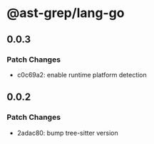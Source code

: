 # @ast-grep/lang-go

## 0.0.3

### Patch Changes

- c0c69a2: enable runtime platform detection

## 0.0.2

### Patch Changes

- 2adac80: bump tree-sitter version
